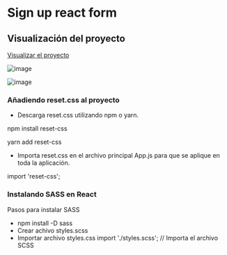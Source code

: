 # Sign up react form

## Visualización del proyecto

[Visualizar el proyecto](https://jade-buttercream-0bc470.netlify.app/)

![image](https://github.com/AlexMunozDevWeb/signup-form-react/assets/39050227/837bd08d-a3a8-4f07-a512-e6cb45b7f9c6)

![image](https://github.com/AlexMunozDevWeb/signup-form-react/assets/39050227/defd902e-37f4-4049-982f-2fd0f4864382)


### Añadiendo reset.css al proyecto
- Descarga reset.css utilizando npm o yarn.

npm install reset-css

yarn add reset-css

- Importa reset.css en el archivo principal App.js para que se aplique en toda la aplicación.

import 'reset-css';

### Instalando SASS en React

Pasos para instalar SASS

- npm install -D sass
- Crear achivo styles.scss
- Importar archivo styles.css
import './styles.scss'; // Importa el archivo SCSS
